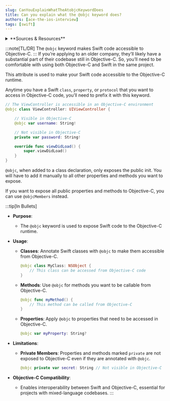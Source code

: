 ```yaml
---
slug: CanYouExplainWhatTheAtobjcKeywordDoes
title: Can you explain what the @objc keyword does?
authors: [ace-the-ios-interview]
tags: [swift]
---
```


<details>
  <summary>**Sources & Resources**</summary>

  **Main Source:** [Ace the iOS Interview](https://aryamansharda.gumroad.com/l/tcvck)

  **Additional Sources:**
    - [What is the @objc attribute? | Hacking with Swift](https://www.hackingwithswift.com/example-code/language/what-is-the-objc-attribute)
  
  **Further Reading:**
    - [Swift and Objective-C Interoperability With @objc and @objcMembers | Holy Swift](https://holyswift.app/swift-and-objective-c-interoperability-with-objc-and-objcmembers/)
    - [Using Objective-C Runtime Features in Swift | Apple Developer](https://developer.apple.com/documentation/swift/using-objective-c-runtime-features-in-swift)
</details>

:::note[TL/DR]
The `@objc` keyword makes Swift code accessible to Objective-C.
:::
If you’re applying to an older company, they’ll likely have a substantial part of their codebase still in Objective-C. So, you’ll need to be comfortable with using both Objective-C and Swift in the same project.

This attribute is used to make your Swift code accessible to the Objective-C runtime.

Anytime you have a Swift `class`, `property`, or `protocol` that you want to access in Objective-C code, you’ll need to prefix it with this keyword.

```swift
// The ViewController is accessible in an Objective-C environment
@objc class ViewController: UIViewController {

    // Visible in Objective-C
    @objc var username: String!

    // Not visible in Objective-C
    private var password: String!

    override func viewDidLoad() {
        super.viewDidLoad()
    }
}

```

`@objc`, when added to a class declaration, only exposes the public init. You will have to add it manually to all other properties and methods you want to expose.

If you want to expose all public properties and methods to Objective-C, you can use `@objcMembers` instead.

:::tip[In Bullets]
- **Purpose**: 
  - The `@objc` keyword is used to expose Swift code to the Objective-C runtime.
  
- **Usage**:
  - **Classes**: Annotate Swift classes with `@objc` to make them accessible from Objective-C.
    ```swift
    @objc class MyClass: NSObject {
        // This class can be accessed from Objective-C code
    }
    ```
  - **Methods**: Use `@objc` for methods you want to be callable from Objective-C.
    ```swift
    @objc func myMethod() {
        // This method can be called from Objective-C
    }
    ```
  - **Properties**: Apply `@objc` to properties that need to be accessed in Objective-C.
    ```swift
    @objc var myProperty: String?
    ```

- **Limitations**:
  - **Private Members**: Properties and methods marked `private` are not exposed to Objective-C even if they are annotated with `@objc`.
    ```swift
    @objc private var secret: String // Not visible in Objective-C
    ```

- **Objective-C Compatibility**:
  - Enables interoperability between Swift and Objective-C, essential for projects with mixed-language codebases.
:::